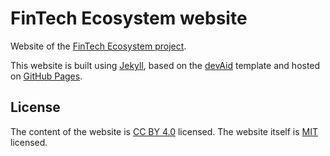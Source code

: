 # FinTech Ecosystem website

Website of the [FinTech Ecosystem project][fintech ecosystem].

This website is built using [Jekyll][jekyll], based on the [devAid][devaid] template and hosted on [GitHub Pages][github pages].

## License

The content of the website is [CC BY 4.0][CC] licensed. The website itself is [MIT][MIT] licensed.

 [fintech ecosystem]: http://fintechecosystem.net/
 [jekyll]: http://jekyllrb.com/
 [devaid]: http://themes.3rdwavemedia.com/demo/devaid/
 [github pages]: https://pages.github.com/
 [CC]: http://creativecommons.org/licenses/by/4.0/
 [MIT]: http://opensource.org/licenses/MIT
